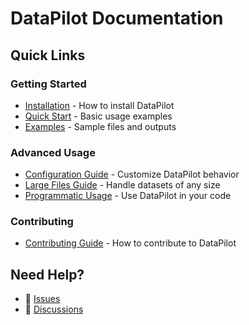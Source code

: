 # DataPilot Documentation

## Quick Links

### Getting Started
- [Installation](../README.md#installation) - How to install DataPilot
- [Quick Start](../README.md#quick-start) - Basic usage examples
- [Examples](../examples/) - Sample files and outputs

### Advanced Usage
- [Configuration Guide](guides/configuration.md) - Customize DataPilot behavior
- [Large Files Guide](guides/large-files.md) - Handle datasets of any size
- [Programmatic Usage](api/programmatic-usage.md) - Use DataPilot in your code

### Contributing
- [Contributing Guide](CONTRIBUTING.md) - How to contribute to DataPilot

## Need Help?

- 🐛 [Issues](https://github.com/Mrassimo/datapilot/issues)
- 💬 [Discussions](https://github.com/Mrassimo/datapilot/discussions)
